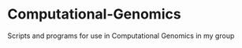 Computational-Genomics
======================

Scripts and programs for use in Computational Genomics in my group
